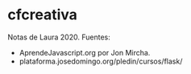 # cfcreativa

Notas de Laura 2020. 
Fuentes: 

- AprendeJavascript.org por Jon Mircha.
- plataforma.josedomingo.org/pledin/cursos/flask/ 
